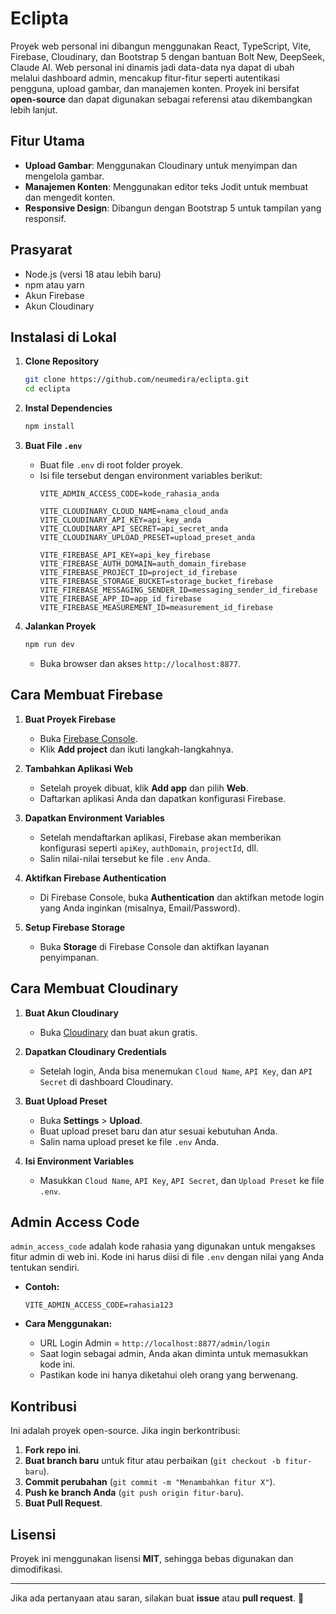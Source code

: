 # Eclipta

Proyek web personal ini dibangun menggunakan React, TypeScript, Vite, Firebase, Cloudinary, dan Bootstrap 5 dengan bantuan Bolt New, DeepSeek, Claude AI. Web personal ini dinamis jadi data-data nya dapat di ubah melalui dashboard admin, mencakup fitur-fitur seperti autentikasi pengguna, upload gambar, dan manajemen konten. Proyek ini bersifat **open-source** dan dapat digunakan sebagai referensi atau dikembangkan lebih lanjut.

## Fitur Utama
- **Upload Gambar**: Menggunakan Cloudinary untuk menyimpan dan mengelola gambar.
- **Manajemen Konten**: Menggunakan editor teks Jodit untuk membuat dan mengedit konten.
- **Responsive Design**: Dibangun dengan Bootstrap 5 untuk tampilan yang responsif.

## Prasyarat
- Node.js (versi 18 atau lebih baru)
- npm atau yarn
- Akun Firebase
- Akun Cloudinary

## Instalasi di Lokal

1. **Clone Repository**
   ```bash
   git clone https://github.com/neumedira/eclipta.git
   cd eclipta
   ```

2. **Instal Dependencies**
   ```bash
   npm install
   ```

3. **Buat File `.env`**
   - Buat file `.env` di root folder proyek.
   - Isi file tersebut dengan environment variables berikut:
     ```env
     VITE_ADMIN_ACCESS_CODE=kode_rahasia_anda

     VITE_CLOUDINARY_CLOUD_NAME=nama_cloud_anda
     VITE_CLOUDINARY_API_KEY=api_key_anda
     VITE_CLOUDINARY_API_SECRET=api_secret_anda
     VITE_CLOUDINARY_UPLOAD_PRESET=upload_preset_anda

     VITE_FIREBASE_API_KEY=api_key_firebase
     VITE_FIREBASE_AUTH_DOMAIN=auth_domain_firebase
     VITE_FIREBASE_PROJECT_ID=project_id_firebase
     VITE_FIREBASE_STORAGE_BUCKET=storage_bucket_firebase
     VITE_FIREBASE_MESSAGING_SENDER_ID=messaging_sender_id_firebase
     VITE_FIREBASE_APP_ID=app_id_firebase
     VITE_FIREBASE_MEASUREMENT_ID=measurement_id_firebase
     ```

4. **Jalankan Proyek**
   ```bash
   npm run dev
   ```
   - Buka browser dan akses `http://localhost:8877`.

## Cara Membuat Firebase

1. **Buat Proyek Firebase**
   - Buka [Firebase Console](https://console.firebase.google.com/).
   - Klik **Add project** dan ikuti langkah-langkahnya.

2. **Tambahkan Aplikasi Web**
   - Setelah proyek dibuat, klik **Add app** dan pilih **Web**.
   - Daftarkan aplikasi Anda dan dapatkan konfigurasi Firebase.

3. **Dapatkan Environment Variables**
   - Setelah mendaftarkan aplikasi, Firebase akan memberikan konfigurasi seperti `apiKey`, `authDomain`, `projectId`, dll.
   - Salin nilai-nilai tersebut ke file `.env` Anda.

4. **Aktifkan Firebase Authentication**
   - Di Firebase Console, buka **Authentication** dan aktifkan metode login yang Anda inginkan (misalnya, Email/Password).

5. **Setup Firebase Storage**
   - Buka **Storage** di Firebase Console dan aktifkan layanan penyimpanan.

## Cara Membuat Cloudinary

1. **Buat Akun Cloudinary**
   - Buka [Cloudinary](https://cloudinary.com/) dan buat akun gratis.

2. **Dapatkan Cloudinary Credentials**
   - Setelah login, Anda bisa menemukan `Cloud Name`, `API Key`, dan `API Secret` di dashboard Cloudinary.

3. **Buat Upload Preset**
   - Buka **Settings** > **Upload**.
   - Buat upload preset baru dan atur sesuai kebutuhan Anda.
   - Salin nama upload preset ke file `.env` Anda.

4. **Isi Environment Variables**
   - Masukkan `Cloud Name`, `API Key`, `API Secret`, dan `Upload Preset` ke file `.env`.

## Admin Access Code

`admin_access_code` adalah kode rahasia yang digunakan untuk mengakses fitur admin di web ini. Kode ini harus diisi di file `.env` dengan nilai yang Anda tentukan sendiri.

- **Contoh:**
  ```env
  VITE_ADMIN_ACCESS_CODE=rahasia123
  ```

- **Cara Menggunakan:**
  - URL Login Admin = `http://localhost:8877/admin/login`
  - Saat login sebagai admin, Anda akan diminta untuk memasukkan kode ini.
  - Pastikan kode ini hanya diketahui oleh orang yang berwenang.

## Kontribusi

Ini adalah proyek open-source. Jika ingin berkontribusi:
1. **Fork repo ini**.
2. **Buat branch baru** untuk fitur atau perbaikan (`git checkout -b fitur-baru`).
3. **Commit perubahan** (`git commit -m "Menambahkan fitur X"`).
4. **Push ke branch Anda** (`git push origin fitur-baru`).
5. **Buat Pull Request**.

## Lisensi
Proyek ini menggunakan lisensi **MIT**, sehingga bebas digunakan dan dimodifikasi.

---

Jika ada pertanyaan atau saran, silakan buat **issue** atau **pull request**. 🚀
